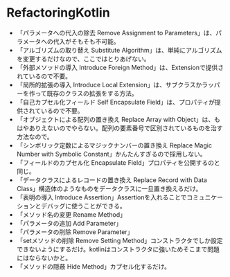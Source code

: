 # RefactoringKotlin

- 「パラメータへの代入の除去 Remove Assignment to Parameters」は、パラメータへの代入がそもそも不可能。
- 「アルゴリズムの取り替え Substitute Algorithm」は、単純にアルゴリズムを変更するだけなので、ここではとりあげない。
- 「外部メソッドの導入 Introduce Foreign Method」は、Extensionで提供されているので不要。
- 「局所的拡張の導入 Introduce Local Extension」は、サブクラスかラッパーを作って既存のクラスの拡張をする方法。
- 「自己カプセル化フィールド Self Encapsulate Field」は、プロパティが提供されているので不要。
- 「オブジェクトによる配列の置き換え Replace Array with Object」は、もはやありえないのでやらない。配列の要素番号で区別されているものを治す方法なので。
- 「シンボリック定数によるマジックナンバーの置き換え Replace Magic Number with Symbolic Constant」かんたんすぎるので採用しない。
- 「フィールドのカプセル化 Encapsulate Field」プロパティを公開するのと同じ。
- 「データクラスによるレコードの置き換え Replace Record with Data Class」構造体のようなものをデータクラスに一旦置き換えるだけ。
- 「表明の導入 Introduce Assertion」Assertionを入れることでコミュニケーションとデバッグに使うことができる。
- 「メソッド名の変更 Rename Method」
- 「パラメータの追加 Add Parameter」
- 「パラメータの削除 Remove Parameter」
- 「setメソッドの削除 Remove Setting Method」コンストラクタでしか設定できないようにするだけ。kotlinはコンストラクタに強いためそこまで問題にはならないかと。
- 「メソッドの隠蔽 Hide Method」カプセル化するだけ。